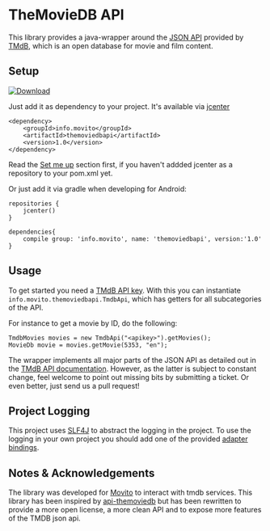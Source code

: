 TheMovieDB API
================

This library provides a java-wrapper around the [JSON API](http://api.themoviedb.org/) provided by
[TMdB](http://themoviedb.org), which is an open database for movie and film content.



Setup
-----

[ ![Download](https://api.bintray.com/packages/movito/movito-utils/tmdb-api/images/download.svg) ](https://bintray.com/movito/movito-utils/tmdb-api/_latestVersion)

Just add it as dependency to your project. It's available via [jcenter](https://bintray.com/bintray/jcenter)

```
<dependency>
    <groupId>info.movito</groupId>
    <artifactId>themoviedbapi</artifactId>
    <version>1.0</version>
</dependency>
```
Read the [Set me up](https://bintray.com/bintray/jcenter) section first, if you haven't addded jcenter as a repository to your pom.xml yet.

Or just add it via gradle when developing for Android:

```
repositories {
    jcenter()
}

dependencies{
    compile group: 'info.movito', name: 'themoviedbapi', version:'1.0'
}
```


Usage
-----

To get started you need a [TMdB API key](http://docs.themoviedb.apiary.io/). With this you can instantiate
`info.movito.themoviedbapi.TmdbApi`, which has getters for all subcategories of the API.

For instance to get a movie by ID, do the following:

```
TmdbMovies movies = new TmdbApi("<apikey>").getMovies();
MovieDb movie = movies.getMovie(5353, "en");
```

The wrapper implements all major parts of the JSON API as detailed out in the [TMdB API documentation]((http://api.themoviedb.org/)).
However, as the latter is subject to constant change, feel welcome to point out missing bits by submitting a ticket.
Or even better, just send us a pull request!

Project Logging
---------------

This project uses [SLF4J](http://www.slf4j.org) to abstract the logging in the project. To use the logging in your own
project you should add one of the provided [adapter bindings](http://www.slf4j.org/manual.html).



Notes & Acknowledgements
-------------------------

The library was developed for [Movito](http://www.movito.info) to interact with tmdb services. This library has been
inspired by [api-themoviedb](https://github.com/Omertron/api-themoviedb) but has been rewritten to provide a more open
license, a more clean API and to expose more features of the TMDB json api.